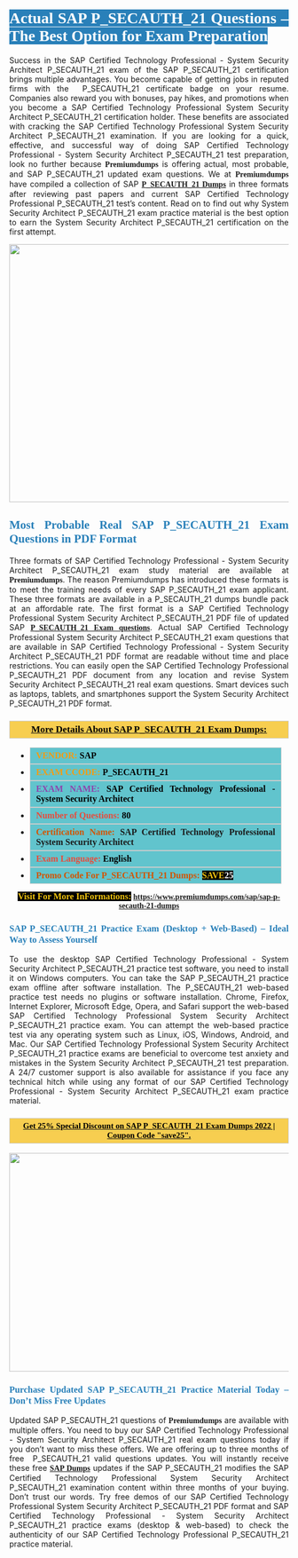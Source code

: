 <h1 style="text-align: justify;"><span style="color:#ffffff;"><span style="font-family:Georgia,serif;"><strong><span style="background-color:#2980b9;">Actual SAP P_SECAUTH_21 Questions – The Best Option for Exam Preparation</span></strong></span></span></h1>

<p style="text-align: justify;">Success in the SAP Certified Technology Professional - System Security Architect P_SECAUTH_21 exam of the SAP P_SECAUTH_21 certification brings multiple advantages. You become capable of getting jobs in reputed firms with the  P_SECAUTH_21 certificate badge on your resume. Companies also reward you with bonuses, pay hikes, and promotions when you become a SAP Certified Technology Professional System Security Architect P_SECAUTH_21 certification holder. These benefits are associated with cracking the SAP Certified Technology Professional System Security Architect P_SECAUTH_21 examination. If you are looking for a quick, effective, and successful way of doing SAP Certified Technology Professional - System Security Architect P_SECAUTH_21 test preparation, look no further because <span style="font-family:Georgia,serif;"><strong>Premiumdumps</strong></span> is offering actual, most probable, and SAP P_SECAUTH_21 updated exam questions. We at <span style="font-family:Georgia,serif;"><strong>Premiumdumps</strong></span> have compiled a collection of SAP <span style="font-family:Georgia,serif;"><strong><a href="https://www.premiumdumps.com/sap/sap-p-secauth-21-dumps">P_SECAUTH_21 Dumps</a></strong></span> in three formats after reviewing past papers and current SAP Certified Technology Professional P_SECAUTH_21 test’s content. Read on to find out why System Security Architect P_SECAUTH_21 exam practice material is the best option to earn the System Security Architect P_SECAUTH_21 certification on the first attempt.</p>

<p style="text-align: center;"><a href="https://www.premiumdumps.com/sap/sap-p-secauth-21-dumps"><img alt="" src="https://i.imgur.com/P39uA2n.jpeg" style="width: 700px; height: 465px;" /></a></p>

<h2 style="text-align: justify;"><span style="color:#2980b9;"><span style="font-family:Georgia,serif;"><strong>Most Probable Real SAP P_SECAUTH_21 Exam Questions in PDF Format</strong></span></span></h2>

<p style="text-align: justify;">Three formats of SAP Certified Technology Professional - System Security Architect P_SECAUTH_21 exam study material are available at <span style="font-family:Georgia,serif;"><strong>Premiumdumps</strong></span>. The reason Premiumdumps has introduced these formats is to meet the training needs of every SAP P_SECAUTH_21 exam applicant. These three formats are available in a P_SECAUTH_21 dumps bundle pack at an affordable rate. The first format is a SAP Certified Technology Professional System Security Architect P_SECAUTH_21 PDF file of updated SAP <span style="font-family:Georgia,serif;"><strong><a href="https://www.premiumdumps.com/sap/sap-p-secauth-21-dumps">P_SECAUTH_21 Exam questions</a></strong></span>. Actual SAP Certified Technology Professional System Security Architect P_SECAUTH_21 exam questions that are available in SAP Certified Technology Professional - System Security Architect P_SECAUTH_21 PDF format are readable without time and place restrictions. You can easily open the SAP Certified Technology Professional P_SECAUTH_21 PDF document from any location and revise System Security Architect P_SECAUTH_21 real exam questions. Smart devices such as laptops, tablets, and smartphones support the System Security Architect P_SECAUTH_21 PDF format.</p>

<h3 style="background: #f7ce50; border: 1px solid rgb(204, 204, 204); padding: 5px 10px; text-align: center;"><span style="font-family:Georgia,serif;"><u><u><span style="color:#000000;"><span style="font-size:11pt"><span style="line-height:normal"><b><span style="font-size:13.0pt"><span cambria="">More Details About SAP P_SECAUTH_21 Exam Dumps:</span></span></b></span></span></span></u></u></span></h3>

<ul>
	<li style="margin:0cm 10pt">
	<div style="background:#61c4cd; border: 1px solid rgb(204, 204, 204); padding: 5px 10px; text-align: justify;"><span style="font-family:Georgia,serif;"><span style="font-size:11pt"><span style="line-height:normal"><b><span style="font-size:12.0pt"><span new="" roman="" times=""><span style="color:#f39c12;">VENDOR:</span> <span style="color:#000000;">SAP</span></span></span></b></span></span></span></div>
	</li>
	<li style="margin:0cm 10pt">
	<div style="background: #61c4cd; border: 1px solid rgb(204, 204, 204); padding: 5px 10px; text-align: justify;"><span style="font-family:Georgia,serif;"><span style="font-size:11pt"><span style="line-height:normal"><b><span style="font-size:12.0pt"><span new="" roman="" times=""><span style="color:#f39c12;">EXAM CCODE:</span> <span style="color:#000000;">P_SECAUTH_21</span></span></span></b></span></span></span></div>
	</li>
	<li style="margin:0cm 10pt">
	<div style="background: #61c4cd; border: 1px solid rgb(204, 204, 204); padding: 5px 10px; text-align: justify;"><span style="font-family:Georgia,serif;"><span style="font-size:11pt"><span style="line-height:normal"><b><span style="font-size:12.0pt"><span new="" roman="" times=""><span style="color:#8e44ad;">EXAM NAME:</span> <span style="color:#000000;">SAP Certified Technology Professional - System Security Architect</span></span></span></b></span></span></span></div>
	</li>
	<li style="margin:0cm 10pt">
	<div style="background: #61c4cd; border: 1px solid rgb(204, 204, 204); padding: 5px 10px;"><span style="font-family:Georgia,serif;"><span style="font-size:11pt"><span style="line-height:normal"><b><span style="font-size:12.0pt"><span new="" roman="" times=""><span style="color:#e74c3c;">Number of Questions:</span><span style="color:#000000;"><span style="color:#f1c40f;"> </span>80</span></span></span></b></span></span></span></div>
	</li>
	<li style="margin:0cm 10pt">
	<div style="background: #61c4cd; border: 1px solid rgb(204, 204, 204); padding: 5px 10px; text-align: justify;"><span style="font-family:Georgia,serif;"><span style="font-size:11pt"><span style="line-height:normal"><b><span style="font-size:12.0pt"><span new="" roman="" times=""><span style="color:#d35400;">Certification Name:</span> SAP Certified Technology Professional System Security Architect</span></span></b></span></span></span></div>
	</li>
	<li style="margin:0cm 10pt">
	<div style="background: #61c4cd; border: 1px solid rgb(204, 204, 204); padding: 5px 10px; text-align: justify;"><span style="font-family:Georgia,serif;"><span style="font-size:11pt"><span style="line-height:normal"><b><span style="font-size:12.0pt"><span new="" roman="" times=""><span style="color:#e74c3c;">Exam Language:</span> <span style="color:#000000;">English</span></span></span></b></span></span></span></div>
	</li>
	<li style="margin:0cm 10pt">
	<div style="background: #61c4cd; border: 1px solid rgb(204, 204, 204); padding: 5px 10px;"><span style="font-family:Georgia,serif;"><span style="font-size:11pt"><span style="line-height:normal"><b><span style="font-size:12.0pt"><span new="" roman="" times=""><span style="color:#d35400;">Promo Code For P_SECAUTH_21 Dumps:</span><span style="color:#f1c40f;"> <span style="background-color:#000000;">SAVE</span></span><span style="color:#ffffff;"><span style="background-color:#000000;">25</span></span></span></span></b></span></span></span></div>
	</li>
</ul>

<p style="text-align: center;"><span style="font-family:Georgia,serif;"><strong><span style="font-size:16px;"><span style="color:#f1c40f;"><span style="background-color:#000000;">Visit For More InFormations:</span></span></span> <a href="https://www.premiumdumps.com/sap/sap-p-secauth-21-dumps">https://www.premiumdumps.com/sap/sap-p-secauth-21-dumps</a></strong></span></p>

<h3 style="text-align: justify;"><span style="color:#2980b9;"><span style="font-family:Georgia,serif;"><strong><strong><strong>SAP P_SECAUTH_21 Practice Exam (Desktop + Web-Based) – Ideal Way to Assess Yourself</strong></strong></strong></span></span></h3>

<p style="text-align: justify;">To use the desktop SAP Certified Technology Professional - System Security Architect P_SECAUTH_21 practice test software, you need to install it on Windows computers. You can take the SAP P_SECAUTH_21 practice exam offline after software installation. The P_SECAUTH_21 web-based practice test needs no plugins or software installation. Chrome, Firefox, Internet Explorer, Microsoft Edge, Opera, and Safari support the web-based SAP Certified Technology Professional System Security Architect P_SECAUTH_21 practice exam. You can attempt the web-based practice test via any operating system such as Linux, iOS, Windows, Android, and Mac. Our SAP Certified Technology Professional System Security Architect P_SECAUTH_21 practice exams are beneficial to overcome test anxiety and mistakes in the System Security Architect P_SECAUTH_21 test preparation. A 24/7 customer support is also available for assistance if you face any technical hitch while using any format of our SAP Certified Technology Professional - System Security Architect P_SECAUTH_21 exam practice material.</p>

<h3 style="background: rgb(247, 206, 80); border: 1px solid rgb(204, 204, 204); padding: 5px 10px; text-align: center;"><span style="font-family:Georgia,serif;"><u><span style="color:#000000;"><span style="font-size:11pt;"><span style="line-height:normal;"><b><span cambria="">Get 25% Special Discount on SAP P_SECAUTH_21 Exam Dumps 2022 | Coupon Code "save25".</span></b></span></span></span></u></span></h3>

<p style="text-align: center;"><strong><strong><a href="https://www.premiumdumps.com/sap/sap-p-secauth-21-dumps"><img alt="" src="https://i.imgur.com/IafrsaO.jpg" style="width: 700px; height: 394px;" /></a></strong></strong></p>

<h3 style="text-align: justify;"><strong><span style="color:#2980b9;"><span style="font-family:Georgia,serif;"><strong><strong><strong>Purchase Updated SAP P_SECAUTH_21 Practice Material Today – Don’t Miss Free Updates</strong></strong></strong></span></span></strong></h3>

<p style="text-align: justify;">Updated SAP P_SECAUTH_21 questions of <span style="font-family:Georgia,serif;"><strong>Premiumdumps</strong></span> are available with multiple offers. You need to buy our SAP Certified Technology Professional - System Security Architect P_SECAUTH_21 real exam questions today if you don’t want to miss these offers. We are offering up to three months of free  P_SECAUTH_21 valid questions updates. You will instantly receive these free <span style="font-family:Georgia,serif;"><strong><a href="https://www.premiumdumps.com/sap-exam-dumps">SAP Dumps</a></strong></span> updates if the SAP P_SECAUTH_21 modifies the SAP Certified Technology Professional System Security Architect P_SECAUTH_21 examination content within three months of your buying. Don’t trust our words. Try free demos of our SAP Certified Technology Professional System Security Architect P_SECAUTH_21 PDF format and SAP Certified Technology Professional - System Security Architect P_SECAUTH_21 practice exams (desktop & web-based) to check the authenticity of our SAP Certified Technology Professional P_SECAUTH_21 practice material.</p>
